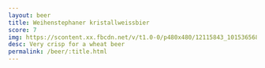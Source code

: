 ```yaml
---
layout: beer
title: Weihenstephaner kristallweissbier
score: 7
img: https://scontent.xx.fbcdn.net/v/t1.0-0/p480x480/12115843_10153656866648745_4612566258079331508_n.jpg?oh=b40695236dfb6d804248cef7946535c0&oe=58384D7C
desc: Very crisp for a wheat beer
permalink: /beer/:title.html
---
```

